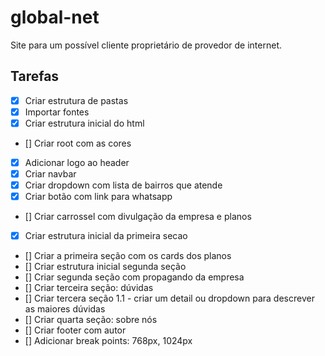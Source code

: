 # global-net
Site para um possível cliente proprietário de provedor de internet. 


## Tarefas 

- [X] Criar estrutura de pastas
- [X] Importar fontes
- [X] Criar estrutura inicial do html
- [] Criar root com as cores
- [X] Adicionar logo ao header
- [X] Criar navbar 
- [X] Criar dropdown com lista de bairros que atende
- [X] Criar botão com link para whatsapp
- [] Criar carrossel com divulgação da empresa e planos
- [X] Criar estrutura inicial da primeira secao
- [] Criar a primeira seção com os cards dos planos 
- [] Criar estrutura inicial segunda seção
- [] Criar segunda seção com propagando da empresa
- [] Criar terceira seção: dúvidas
- [] Criar tercera seção 1.1 - criar um detail ou dropdown para descrever as maiores dúvidas
- [] Criar quarta seção: sobre nós
- [] Criar footer com autor
- [] Adicionar break points: 768px, 1024px 

